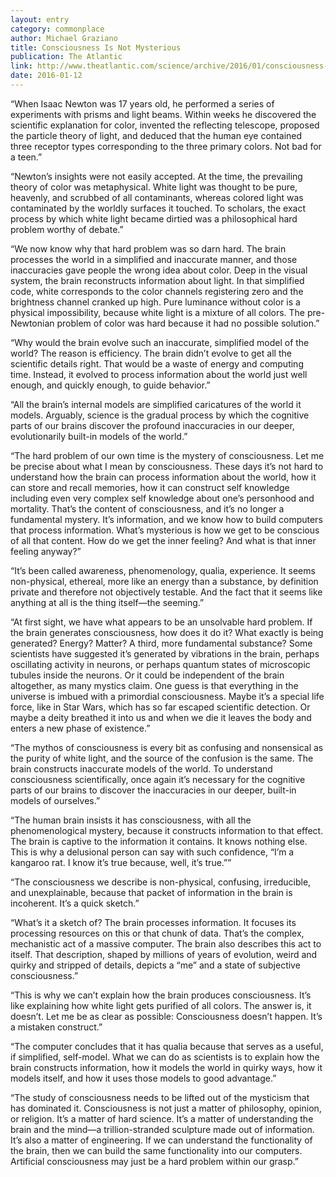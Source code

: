```yaml
---
layout: entry
category: commonplace
author: Michael Graziano
title: Consciousness Is Not Mysterious
publication: The Atlantic
link: http://www.theatlantic.com/science/archive/2016/01/consciousness-color-brain/423522/
date: 2016-01-12
---
```


“When Isaac Newton was 17 years old, he performed a series of experiments with prisms and light beams. Within weeks he discovered the scientific explanation for color, invented the reflecting telescope, proposed the particle theory of light, and deduced that the human eye contained three receptor types corresponding to the three primary colors. Not bad for a teen.”

“Newton’s insights were not easily accepted. At the time, the prevailing theory of color was metaphysical. White light was thought to be pure, heavenly, and scrubbed of all contaminants, whereas colored light was contaminated by the worldly surfaces it touched. To scholars, the exact process by which white light became dirtied was a philosophical hard problem worthy of debate.”

“We now know why that hard problem was so darn hard. The brain processes the world in a simplified and inaccurate manner, and those inaccuracies gave people the wrong idea about color. Deep in the visual system, the brain reconstructs information about light. In that simplified code, white corresponds to the color channels registering zero and the brightness channel cranked up high. Pure luminance without color is a physical impossibility, because white light is a mixture of all colors. The pre-Newtonian problem of color was hard because it had no possible solution.”

“Why would the brain evolve such an inaccurate, simplified model of the world? The reason is efficiency. The brain didn’t evolve to get all the scientific details right. That would be a waste of energy and computing time. Instead, it evolved to process information about the world just well enough, and quickly enough, to guide behavior.”

“All the brain’s internal models are simplified caricatures of the world it models. Arguably, science is the gradual process by which the cognitive parts of our brains discover the profound inaccuracies in our deeper, evolutionarily built-in models of the world.”

“The hard problem of our own time is the mystery of consciousness. Let me be precise about what I mean by consciousness. These days it’s not hard to understand how the brain can process information about the world, how it can store and recall memories, how it can construct self knowledge including even very complex self knowledge about one’s personhood and mortality. That’s the content of consciousness, and it’s no longer a fundamental mystery. It’s information, and we know how to build computers that process information. What’s mysterious is how we get to be conscious of all that content. How do we get the inner feeling? And what is that inner feeling anyway?”

“It’s been called awareness, phenomenology, qualia, experience. It seems non-physical, ethereal, more like an energy than a substance, by definition private and therefore not objectively testable. And the fact that it seems like anything at all is the thing itself—the seeming.”

“At first sight, we have what appears to be an unsolvable hard problem. If the brain generates consciousness, how does it do it? What exactly is being generated? Energy? Matter? A third, more fundamental substance? Some scientists have suggested it’s generated by vibrations in the brain, perhaps oscillating activity in neurons, or perhaps quantum states of microscopic tubules inside the neurons. Or it could be independent of the brain altogether, as many mystics claim. One guess is that everything in the universe is imbued with a primordial consciousness. Maybe it’s a special life force, like in Star Wars, which has so far escaped scientific detection. Or maybe a deity breathed it into us and when we die it leaves the body and enters a new phase of existence.”

“The mythos of consciousness is every bit as confusing and nonsensical as the purity of white light, and the source of the confusion is the same. The brain constructs inaccurate models of the world. To understand consciousness scientifically, once again it’s necessary for the cognitive parts of our brains to discover the inaccuracies in our deeper, built-in models of ourselves.”

“The human brain insists it has consciousness, with all the phenomenological mystery, because it constructs information to that effect. The brain is captive to the information it contains. It knows nothing else. This is why a delusional person can say with such confidence, “I’m a kangaroo rat. I know it’s true because, well, it’s true.””

“The consciousness we describe is non-physical, confusing, irreducible, and unexplainable, because that packet of information in the brain is incoherent. It’s a quick sketch.”

“What’s it a sketch of? The brain processes information. It focuses its processing resources on this or that chunk of data. That’s the complex, mechanistic act of a massive computer. The brain also describes this act to itself. That description, shaped by millions of years of evolution, weird and quirky and stripped of details, depicts a “me” and a state of subjective consciousness.”

“This is why we can’t explain how the brain produces consciousness. It’s like explaining how white light gets purified of all colors. The answer is, it doesn’t. Let me be as clear as possible: Consciousness doesn’t happen. It’s a mistaken construct.”

“The computer concludes that it has qualia because that serves as a useful, if simplified, self-model. What we can do as scientists is to explain how the brain constructs information, how it models the world in quirky ways, how it models itself, and how it uses those models to good advantage.”

“The study of consciousness needs to be lifted out of the mysticism that has dominated it. Consciousness is not just a matter of philosophy, opinion, or religion. It’s a matter of hard science. It’s a matter of understanding the brain and the mind—a trillion-stranded sculpture made out of information. It’s also a matter of engineering. If we can understand the functionality of the brain, then we can build the same functionality into our computers. Artificial consciousness may just be a hard problem within our grasp.”
